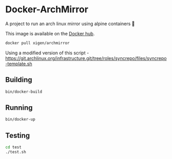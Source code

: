 # Docker-ArchMirror
A project to run an arch linux mirror using alpine containers 🐋

This image is available on the [Docker hub][docker-hub].
```sh
docker pull xigen/archmirror
```

Using a modified version of this script - https://git.archlinux.org/infrastructure.git/tree/roles/syncrepo/files/syncrepo-template.sh


## Building
```sh
bin/docker-build
```

## Running
```sh
bin/docker-up
```

## Testing
```sh
cd test
./test.sh
```

[docker-hub]: https://hub.docker.com/r/xigen/archmirror
